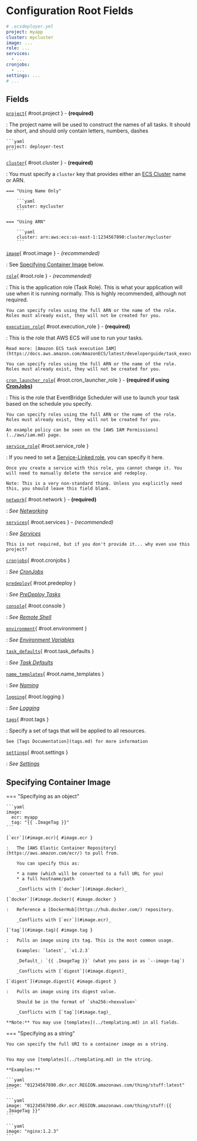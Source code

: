 # Configuration Root Fields


```yaml
# .ecsdeployer.yml
project: myapp
cluster: mycluster
image: ...
role: ...
services:
  - ...
cronjobs:
  - ...
settings: ...
# ...
```

## Fields


[`project`](#root.project){ #root.project } - **(required)**

:   The project name will be used to construct the names of all tasks.
    It should be short, and should only contain letters, numbers, dashes

    ```yaml
    project: deployer-test
    ```

[`cluster`](#root.cluster){ #root.cluster } - **(required)**

:   You must specify a `cluster` key that provides either an [ECS Cluster](https://docs.aws.amazon.com/AmazonECS/latest/developerguide/clusters.html) name or ARN.

    === "Using Name Only"

        ```yaml
        cluster: mycluster
        ```

    === "Using ARN"

        ```yaml
        cluster: arn:aws:ecs:us-east-1:1234567890:cluster/mycluster
        ```

[`image`](#root.image){ #root.image } - _(recommended)_

:   See [Specifying Container Image](#specifying-container-image) below.

[`role`](#root.role){ #root.role } - _(recommended)_

:   This is the application role (Task Role).
    This is what your application will use when it is running normally.
    This is highly recommended, although not required.

    You can specify roles using the full ARN or the name of the role. Roles must already exist, they will not be created for you.

[`execution_role`](#root.execution_role){ #root.execution_role } - **(required)**

:   This is the role that AWS ECS will use to run your tasks.

    Read more: [Amazon ECS task execution IAM](https://docs.aws.amazon.com/AmazonECS/latest/developerguide/task_execution_IAM_role.html) 

    You can specify roles using the full ARN or the name of the role. Roles must already exist, they will not be created for you.

[`cron_launcher_role`](#root.cron_launcher_role){ #root.cron_launcher_role } - **(required if using [CronJobs](cronjobs.md))**

:   This is the role that EventBridge Scheduler will use to launch your task based on the schedule you specify.

    You can specify roles using the full ARN or the name of the role. Roles must already exist, they will not be created for you.

    An example policy can be seen on the [AWS IAM Permissions](../aws/iam.md) page.

[`service_role`](#root.service_role){ #root.service_role }

:   If you need to set a [Service-Linked role](https://docs.aws.amazon.com/AmazonECS/latest/developerguide/using-service-linked-roles.html), you can specify it here.

    Once you create a service with this role, you cannot change it. You will need to manually delete the service and redeploy.

    Note: This is a very non-standard thing. Unless you explicitly need this, you should leave this field blank.

[`network`](#root.network){ #root.network } - **(required)**

:   _See [Networking](network.md)_

[`services`](#root.services){ #root.services } - _(recommended)_

:   _See [Services](services.md)_

    This is not required, but if you don't provide it... why even use this project?

[`cronjobs`](#root.cronjobs){ #root.cronjobs }

:   _See [CronJobs](cronjobs.md)_

[`predeploy`](#root.predeploy){ #root.predeploy }

:   _See [PreDeploy Tasks](predeploy.md)_

[`console`](#root.console){ #root.console }

:   _See [Remote Shell](console.md)_

[`environment`](#root.environment){ #root.environment }

:   _See [Environment Variables](envvars.md)_

[`task_defaults`](#root.task_defaults){ #root.task_defaults }

:   _See [Task Defaults](defaults.md)_

[`name_templates`](#root.name_templates){ #root.name_templates }

:   _See [Naming](naming.md)_

[`logging`](#root.logging){ #root.logging }

:   _See [Logging](logging.md)_

[`tags`](#root.tags){ #root.tags }

:   Specify a set of tags that will be applied to all resources.

    See [Tags Documentation](tags.md) for more information

[`settings`](#root.settings){ #root.settings }

:   _See [Settings](settings.md)_

## Specifying Container Image

=== "Specifying as an object"

    ```yaml
    image:
      ecr: myapp
      tag: "{{ .ImageTag }}"
    ```

    [`ecr`](#image.ecr){ #image.ecr }

    :   The [AWS Elastic Container Repository](https://aws.amazon.com/ecr/) to pull from.

        You can specify this as:
        
        * a name (which will be converted to a full URL for you)
        * a full hostname/path

        _Conflicts with [`docker`](#image.docker)_

    [`docker`](#image.docker){ #image.docker }

    :   Reference a [DockerHub](https://hub.docker.com/) repository.

        _Conflicts with [`ecr`](#image.ecr)_

    [`tag`](#image.tag){ #image.tag }

    :   Pulls an image using its tag. This is the most common usage.

        Examples: `latest`, `v1.2.3`

        _Default_: `{{ .ImageTag }}` (what you pass in as `--image-tag`)

        _Conflicts with [`digest`](#image.digest)_

    [`digest`](#image.digest){ #image.digest } 

    :   Pulls an image using its digest value.

        Should be in the format of `sha256:<hexvalue>`

        _Conflicts with [`tag`](#image.tag)_

    **Note:** You may use [templates](../templating.md) in all fields.

=== "Specifying as a string"

    You can specify the full URI to a container image as a string.


    You may use [templates](../templating.md) in the string.

    **Examples:**

    ```yaml
    image: "01234567890.dkr.ecr.REGION.amazonaws.com/thing/stuff:latest"
    ```

    ```yaml
    image: "01234567890.dkr.ecr.REGION.amazonaws.com/thing/stuff:{{ .ImageTag }}"
    ```

    ```yaml
    image: "nginx:1.2.3"
    ```

